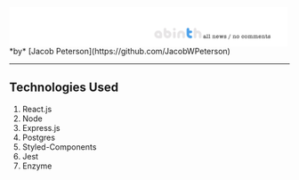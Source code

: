 <img align="center" src="https://github.com/JacobWPeterson/abinth/blob/main/client/dist/images/abinth_banner.jpg" width="500">
*by*
[Jacob Peterson](https://github.com/JacobWPeterson)

---

## Technologies Used
1. React.js
2. Node
3. Express.js
4. Postgres
5. Styled-Components
6. Jest
7. Enzyme
